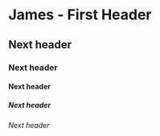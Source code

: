 # James - First Header
## Next header
### Next header
#### Next header
##### Next header
###### Next header
